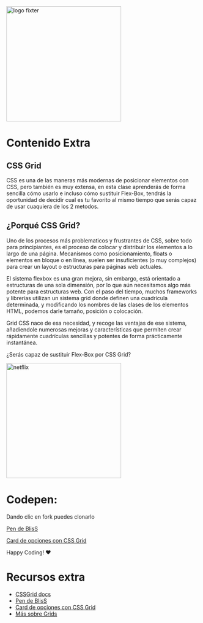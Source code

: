 <img alt="logo fixter" width="300" src="https://fixter.camp/static/media/geek_completo.7e1e87a7.png" />

# Contenido Extra 
## CSS Grid

CSS es una de las maneras más modernas de posicionar elementos con CSS, pero también es muy extensa, en esta clase aprenderás de forma sencilla cómo usarlo e incluso cómo sustituir Flex-Box, tendrás la oportunidad de decidir cual es tu favorito al mismo tiempo que serás capaz de usar cuaquiera de los 2 metodos.

## ¿Porqué CSS Grid?
Uno de los procesos más problematicos y frustrantes de CSS, sobre todo para principiantes, es el proceso de colocar y distribuir los elementos a lo largo de una página. Mecanismos como posicionamiento, floats o elementos en bloque o en línea, suelen ser insuficientes (o muy complejos) para crear un layout o estructuras para páginas web actuales.

El sistema flexbox es una gran mejora, sin embargo, está orientado a estructuras de una sola dimensión, por lo que aún necesitamos algo más potente para estructuras web. Con el paso del tiempo, muchos frameworks y librerías utilizan un sistema grid donde definen una cuadrícula determinada, y modificando los nombres de las clases de los elementos HTML, podemos darle tamaño, posición o colocación.

Grid CSS nace de esa necesidad, y recoge las ventajas de ese sistema, añadiendole numerosas mejoras y características que permiten crear rápidamente cuadrículas sencillas y potentes de forma prácticamente instantánea.

¿Serás capaz de sustituir Flex-Box por CSS Grid?

<img width="300px" src="https://i.lenguajecss.com/assets/css/propiedades/grid-css-conceptos.png" alt="netflix">

# Codepen:
Dando clic en fork puedes clonarlo

[Pen de BlisS](https://codepen.io/hectorbliss/pen/mddqBVm)

[Card de opciones con CSS Grid](https://codepen.io/hectorbliss/pen/OJJOzLV)

Happy Coding!  ❤

# Recursos extra
* [CSSGrid docs](https://developer.mozilla.org/es/docs/Web/CSS/CSS_Grid_Layout)
* [Pen de BlisS](https://codepen.io/hectorbliss/pen/mddqBVm)
* [Card de opciones con CSS Grid](https://codepen.io/hectorbliss/pen/OJJOzLV)
* [Más sobre Grids](https://css-tricks.com/snippets/css/complete-guide-grid/)